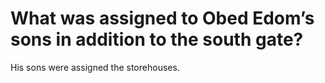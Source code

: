 # What was assigned to Obed Edom’s sons in addition to the south gate?

His sons were assigned the storehouses.
